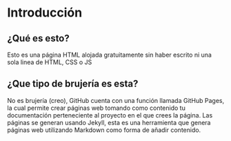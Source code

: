 # Introducción

## ¿Qué es esto?

Esto es una página HTML alojada gratuitamente sin haber escrito ni una sola linea de HTML, CSS o JS

## ¿Que tipo de brujería es esta?

No es brujería (creo), GitHub cuenta con una función llamada GitHub Pages, la cual permite crear páginas web tomando como contenido tu documentación perteneciente al proyecto en el que crees la página.
Las páginas se generan usando Jekyll, esta es una herramienta que genera páginas web utilizando Markdown como forma de añadir contenido.
